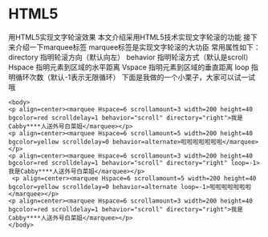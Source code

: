 # HTML5
用HTML5实现文字轮滚效果
本文介绍采用HTML5技术实现文字轮滚的功能
接下来介绍一下marquee标签
marquee标签是实现文字轮滚的大功臣
常用属性如下：
directory 指明轮滚方向（默认向左）
behavior  指明轮滚方式（默认是scroll）
Hspace    指明元素到区域的水平距离
Vspace    指明元素到区域的垂直距离
loop      指明循环次数（默认-1表示无限循环）
下面是我做的一个小栗子，大家可以试一试哦
<html>
    <head>
        <title> 文字轮滚</title>
        <meta charset="utf-8">
    </head>

    <body>
    <p align=center><marquee Hspace=6 scrollamount=3 width=200 height=40 bgcolor=red scrolldelay=1 behavior="scroll" directory="right">我是Cabby****人送外号白菜姐</marquee></p> 
    <p align=center><marquee Hspace=6 scrollamount=5 width=200 height=40 bgcolor=yellow scrolldelay=0 behavior=alternate>啦啦啦啦啦啦啦</marquee></p>
    <p align=center><marquee Hspace=6 scrollamount=3 width=200 height=40 bgcolor=red scrolldelay=1 behavior="scroll" directory="right" loop=-1>我是Cabby****人送外号白菜姐</marquee></p>
     <p align=center><marquee Hspace=6 scrollamount=5 width=200 height=40 bgcolor=yellow scrolldelay=0 behavior=alternate loop=-1>啦啦啦啦啦啦啦</marquee></p>
    <p align=center><marquee Hspace=6 scrollamount=3 width=200 height=40 bgcolor=red scrolldelay=1 behavior="scroll" directory="right">我是Cabby****人送外号白菜姐</marquee></p>
    </body>
    
</html>
